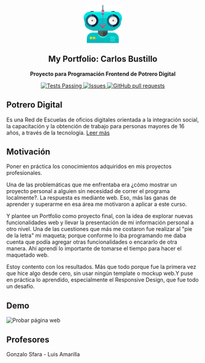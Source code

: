 <p align="center">
  <img width="100px" src="https://github.com/cabustillo13/Carlos-Bustillo/blob/main/resources/robotMe.svg" align="center" alt="Yo, Robot" />
  <h2 align="center">My Portfolio: Carlos Bustillo</h2>
  <p align="center"><b>Proyecto para Programación Frontend de Potrero Digital</b></p>
</p>
  
<p align="center">
  <a href="https://github.com/cabustillo13/Carlos-Bustillo/actions/new">
    <img alt="Tests Passing" src="https://github.com/anuraghazra/github-readme-stats/workflows/Test/badge.svg" />
  </a>
  
  <a href="https://github.com/cabustillo13/Carlos-Bustillo/issues">
    <img alt="Issues" src="https://img.shields.io/github/issues/cabustillo13/Carlos-Bustillo?color=0088ff" />
  </a>
  
  <a href="https://github.com/cabustillo13/Carlos-Bustillo/pulls">
    <img alt="GitHub pull requests" src="https://img.shields.io/github/issues-pr/cabustillo13/Carlos-Bustillo?color=0088ff" />
  </a>
 </p>
 
 ## Potrero Digital 
 
Es una Red de Escuelas de oficios digitales orientada a la integración social, la capacitación y la obtención de trabajo para personas mayores de 16 años, a través de la tecnología. [Leer más](https://potrerodigital.org/)

## Motivación

Poner en práctica los conocimientos adquiridos en mis proyectos profesionales. 

Una de las problemáticas que me enfrentaba era ¿cómo mostrar un proyecto personal a alguien sin necesidad de correr el programa localmente?. La respuesta es mediante web. Eso, más las ganas de aprender y superarme en esa área me motivaron a aplicar a este curso.

Y plantee un Portfolio como proyecto final, con la idea de explorar nuevas funcionalidades web y llevar la presentación de mi información personal a otro nivel. Una de las cuestiones que más me costaron fue realizar al "pie de la letra" mi maqueta; porque conforme lo iba programando me daba cuenta que podía agregar otras funcionalidades o encararlo de otra manera. Ahí aprendí lo importante de tomarse el tiempo para hacer el maquetado web.

Estoy contento con los resultados. Más que todo porque fue la primera vez que hice algo desde cero, sin usar ningún template o mockup web.Y puse en práctica lo aprendido, especialmente el Responsive Design, que fue todo un desafío.

## Demo

![Probar página web](https://cabustillo13.github.io/Carlos-Bustillo/)

## Profesores

Gonzalo Sfara - Luis Amarilla
